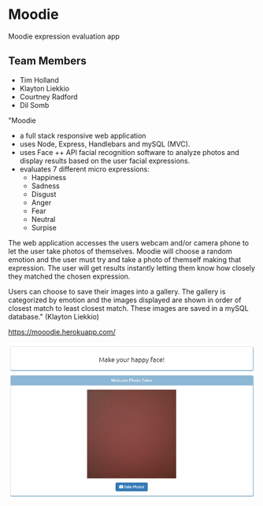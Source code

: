 # Moodie
Moodie expression evaluation app

## Team Members
- Tim Holland
- Klayton Liekkio
- Courtney Radford
- Dil Somb

"Moodie 
 * a full stack responsive web application 
 * uses Node, Express, Handlebars and mySQL (MVC).
 * uses Face ++ API facial recognition software to analyze photos and display results based on the user facial expressions.
 * evaluates 7 different micro expressions: 
    - Happiness
    - Sadness
    - Disgust
    - Anger
    - Fear
    - Neutral
    - Surpise

The web application accesses the users webcam and/or camera phone to let the user take photos of themselves. Moodie will choose a random emotion and the user must try and take a photo of themself making that expression. The user will get results instantly letting them know how closely they matched the chosen expression.

Users can choose to save their images into a gallery. The gallery is categorized by emotion and the images displayed are shown in order of closest match to least closest match. These images are saved in a mySQL database." (Klayton Liekkio)

https://mooodie.herokuapp.com/


![Alt text](images/Capture1.PNG "Optional Title")
